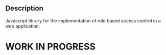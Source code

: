 Description
-----------

Javascript library for the implementation of role based access control in a web application.


WORK IN PROGRESS
================
